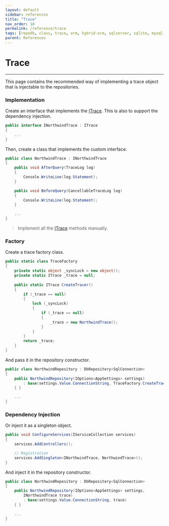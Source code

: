 ```yaml
---
layout: default
sidebar: references
title: "Trace"
nav_order: 10
permalink: /reference/trace
tags: [repodb, class, trace, orm, hybrid-orm, sqlserver, sqlite, mysql, postgresql]
parent: References
---
```


# Trace

---

This page contains the recommended way of implementing a trace object that is injectable to the repositories.

### Implementation

Create an interface that implements the [ITrace](/interface/itrace). This is also to support the dependency injection.

```csharp
public interface INorthwindTrace : ITrace
{
    ...
}
```

Then, create a class that implements the custom interface.

```csharp
public class NorthwindTrace : INorthwindTrace
{
    public void AfterQuery(TraceLog log)
    {
        Console.WriteLine(log.Statement);
    }

    public void BeforeQuery(CancellableTraceLog log)
    {
        Console.WriteLine(log.Statement);
    }

    ...
}
```

> Implement all the [ITrace](/interface/itrace) methods manually.

### Factory

Create a trace factory class.

```csharp
public static class TraceFactory
{
    private static object _syncLock = new object();
    private static ITrace _trace = null;
    
    public static ITrace CreateTracer()
    {
        if (_trace == null)
        {
            lock (_syncLock)
            {
                if (_trace == null)
                {
                    _trace = new NorthwindTrace();
                }
            }
        }
        return _trace;
    }
}
```

And pass it in the repository constructor.

```csharp
public class NorthwindRepository : DbRepository<SqlConnection>
{
    public NorthwindRepository(IOptions<AppSettings> settings)
        : base(settings.Value.ConnectionString, TraceFactory.CreateTracer())
    { }

    ...
}
```

### Dependency Injection

Or inject it as a singleton object.

```csharp
public void ConfigureServices(IServiceCollection services)
{
    services.AddControllers();

    // Registration
    services.AddSingleton<INorthwindTrace, NorthwindTrace>();
}
```

And inject it in the repository constructor.

```csharp
public class NorthwindRepository : DbRepository<SqlConnection>
{
    public NorthwindRepository(IOptions<AppSettings> settings,
        INorthwindTrace trace)
        : base(settings.Value.ConnectionString, trace)
    { }

    ...
}
```